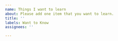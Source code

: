 ```yaml
---
name: Things I want to learn
about: Please add one item that you want to learn.
title: ''
labels: Want to Know
assignees: ''

---
```



